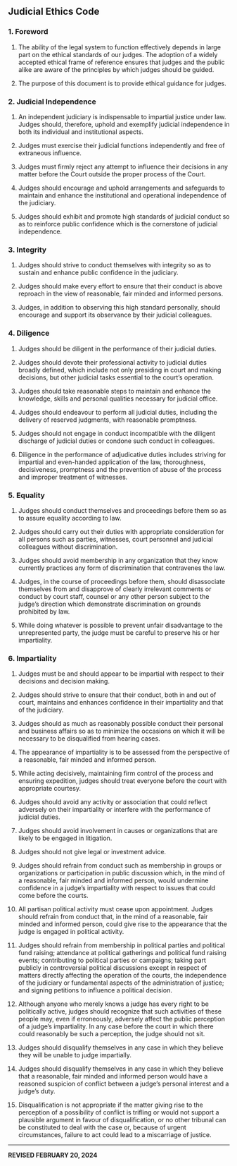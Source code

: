 ## Judicial Ethics Code

### 1. Foreword

1. The ability of the legal system to function effectively depends in large part on the ethical standards of our judges. The adoption of a widely accepted ethical frame of reference ensures that judges and the public alike are aware of the principles by which judges should be guided. 

2. The purpose of this document is to provide ethical guidance for judges.

### 2. Judicial Independence 

1. An independent judiciary is indispensable to impartial justice under law. Judges should, therefore, uphold and exemplify judicial independence in both its individual and institutional aspects.

2. Judges must exercise their judicial functions independently and free of extraneous influence. 

3. Judges must firmly reject any attempt to influence their decisions in any matter before the Court outside the proper process of the Court. 

4. Judges should encourage and uphold arrangements and safeguards to maintain and enhance the institutional and operational independence of the judiciary. 

5. Judges should exhibit and promote high standards of judicial conduct so as to reinforce public confidence which is the cornerstone of judicial independence.

### 3. Integrity

1. Judges should strive to conduct themselves with integrity so as to sustain and enhance public confidence in the judiciary.

2. Judges should make every effort to ensure that their conduct is above reproach in the view of reasonable, fair minded and informed persons. 

3. Judges, in addition to observing this high standard personally, should encourage and support its observance by their judicial colleagues.

### 4. Diligence

1. Judges should be diligent in the performance of their judicial duties.

2. Judges should devote their professional activity to judicial duties broadly defined, which include not only presiding in court and making decisions, but other judicial tasks essential to the court’s operation. 

3. Judges should take reasonable steps to maintain and enhance the knowledge, skills and personal qualities necessary for judicial office. 

4. Judges should endeavour to perform all judicial duties, including the delivery of reserved judgments, with reasonable promptness. 

5. Judges should not engage in conduct incompatible with the diligent discharge of judicial duties or condone such conduct in colleagues.

6. Diligence in the performance of adjudicative duties includes striving for impartial and even-handed application of the law, thoroughness, decisiveness, promptness and the prevention of abuse of the process and improper treatment of witnesses.


### 5. Equality

1. Judges should conduct themselves and proceedings before them so as to assure equality according to law.

2. Judges should carry out their duties with appropriate consideration for all persons such as parties, witnesses, court personnel and judicial colleagues without discrimination. 

3. Judges should avoid membership in any organization that they know currently practices any form of discrimination that contravenes the law. 

4. Judges, in the course of proceedings before them, should disassociate themselves from and disapprove of clearly irrelevant comments or conduct by court staff, counsel or any other person subject to the judge’s direction which demonstrate discrimination on grounds prohibited by law.

5. While doing whatever is possible to prevent unfair disadvantage to the unrepresented party, the judge must be careful to preserve his or her impartiality.

### 6. Impartiality

1. Judges must be and should appear to be impartial with respect to their decisions and decision making. 

2. Judges should strive to ensure that their conduct, both in and out of court, maintains and enhances confidence in their impartiality and that of the judiciary. 

3. Judges should as much as reasonably possible conduct their personal and business affairs so as to minimize the occasions on which it will be necessary to be disqualified from hearing cases.

4. The appearance of impartiality is to be assessed from the perspective of a reasonable, fair minded and informed person. 

5. While acting decisively, maintaining firm control of the process and ensuring expedition, judges should treat everyone before the court with appropriate courtesy.

6. Judges should avoid any activity or association that could reflect adversely on their impartiality or interfere with the performance of judicial duties.

7. Judges should avoid involvement in causes or organizations that are likely to be engaged in litigation. 

8. Judges should not give legal or investment advice. 

9. Judges should refrain from conduct such as membership in groups or organizations or participation in public discussion which, in the mind of a reasonable, fair minded and informed person, would undermine confidence in a judge’s impartiality with respect to issues that could come before the courts.

10. All partisan political activity must cease upon appointment. Judges should refrain from conduct that, in the mind of a reasonable, fair minded and informed person, could give rise to the appearance that the judge is engaged in political activity. 

11. Judges should refrain from membership in political parties and political fund raising; attendance at political gatherings and political fund raising events; contributing to political parties or campaigns; taking part publicly in controversial political discussions except in respect of matters directly affecting the operation of the courts, the independence of the judiciary or fundamental aspects of the administration of justice; and signing petitions to influence a political decision. 

12. Although anyone who merely knows a judge has every right to be politically active, judges should recognize that such activities of these people may, even if erroneously, adversely affect the public perception of a judge’s impartiality. In any case before the court in which there could reasonably be such a perception, the judge should not sit. 

13. Judges should disqualify themselves in any case in which they believe they will be unable to judge impartially.

14. Judges should disqualify themselves in any case in which they believe that a reasonable, fair minded and informed person would have a reasoned suspicion of conflict between a judge’s personal interest and a judge’s duty. 

15. Disqualification is not appropriate if the matter giving rise to the perception of a possibility of conflict is trifling or would not support a plausible argument in favour of disqualification, or no other tribunal can be constituted to deal with the case or, because of urgent circumstances, failure to act could lead to a miscarriage of justice.

---

**REVISED FEBRUARY 20, 2024**
